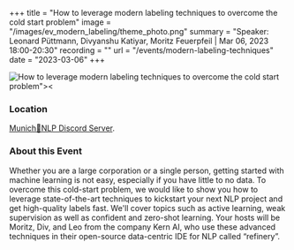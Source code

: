 +++
title = "How to leverage modern labeling techniques to overcome the cold start problem"
image = "/images/ev_modern_labeling/theme_photo.png"
summary = "Speaker: Leonard Püttmann, Divyanshu Katiyar, Moritz Feuerpfeil | Mar 06, 2023 18:00-20:30"
recording = ""
url = "/events/modern-labeling-techniques"
date = "2023-03-06"
+++

<!--more-->

![How to leverage modern labeling techniques to overcome the cold start problem"><](/images/ev_modern_labeling/theme_photo.png)

### Location

[Munich🥨NLP Discord Server](https://discord.gg/XWjVzYvjAu?event=1070754451595472926).


### About this Event

Whether you are a large corporation or a single person, getting started with machine learning is not easy, especially if you have little to no data. To overcome this cold-start problem, we would like to show you how to leverage state-of-the-art techniques to kickstart your next NLP project and get high-quality labels fast. We'll cover topics such as active learning, weak supervision as well as confident and zero-shot learning. Your hosts will be Moritz, Div, and Leo from the company Kern AI, who use these advanced techniques in their open-source data-centric IDE for NLP called “refinery”.
